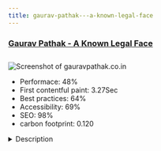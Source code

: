 ```yaml
---
title: gaurav-pathak---a-known-legal-face
---
```


<div style="height: 3rem">
  <a href="http://gauravpathak.co.in"><h3>Gaurav Pathak - A Known Legal Face</h3></a>
</div>
<img loading="lazy" src="/images/thumbs/gauravpathak.co.in.jpg" alt="Screenshot of gauravpathak.co.in" />
<ul>
  <li>Performace: 48%</li>
  <li>
    First contentful paint:
    3.27Sec
  </li>
  <li>Best practices: 64%</li>
  <li>Accessibility: 69%</li>
  <li>SEO: 98%</li>
  <li>carbon footprint: 0.120</li>
</ul>
<details>
  <summary>Description</summary>
  <p>This website is the portfolio of a budding lawyer - Gaurav Pathak. It displays his legal acumen through blog format articles and legal problems for judicial competitions.Earlier this site was on DIY type platform and could not generate enough views. After moving to joomla the visitors tally has gone up. Also the site is on bootstrap with sticky navigation bar and has feature to display latest articles on front page.

Now the site comes up in top SERP. Credit goes to Joomla functionality.</p>
</details>

